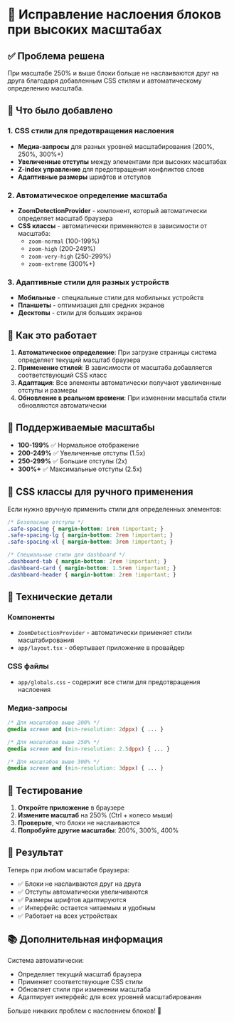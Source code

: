 # 🔧 Исправление наслоения блоков при высоких масштабах

## ✅ Проблема решена

При масштабе 250% и выше блоки больше не наслаиваются друг на друга благодаря добавленным CSS стилям и автоматическому определению масштаба.

## 🎯 Что было добавлено

### 1. CSS стили для предотвращения наслоения
- **Медиа-запросы** для разных уровней масштабирования (200%, 250%, 300%+)
- **Увеличенные отступы** между элементами при высоких масштабах
- **Z-index управление** для предотвращения конфликтов слоев
- **Адаптивные размеры** шрифтов и отступов

### 2. Автоматическое определение масштаба
- **ZoomDetectionProvider** - компонент, который автоматически определяет масштаб браузера
- **CSS классы** - автоматически применяются в зависимости от масштаба:
  - `zoom-normal` (100-199%)
  - `zoom-high` (200-249%)
  - `zoom-very-high` (250-299%)
  - `zoom-extreme` (300%+)

### 3. Адаптивные стили для разных устройств
- **Мобильные** - специальные стили для мобильных устройств
- **Планшеты** - оптимизация для средних экранов
- **Десктопы** - стили для больших экранов

## 🚀 Как это работает

1. **Автоматическое определение**: При загрузке страницы система определяет текущий масштаб браузера
2. **Применение стилей**: В зависимости от масштаба добавляется соответствующий CSS класс
3. **Адаптация**: Все элементы автоматически получают увеличенные отступы и размеры
4. **Обновление в реальном времени**: При изменении масштаба стили обновляются автоматически

## 📱 Поддерживаемые масштабы

- **100-199%** ✅ Нормальное отображение
- **200-249%** ✅ Увеличенные отступы (1.5x)
- **250-299%** ✅ Большие отступы (2x)
- **300%+** ✅ Максимальные отступы (2.5x)

## 🎨 CSS классы для ручного применения

Если нужно вручную применить стили для определенных элементов:

```css
/* Безопасные отступы */
.safe-spacing { margin-bottom: 1rem !important; }
.safe-spacing-lg { margin-bottom: 2rem !important; }
.safe-spacing-xl { margin-bottom: 3rem !important; }

/* Специальные стили для dashboard */
.dashboard-tab { margin-bottom: 2rem !important; }
.dashboard-card { margin-bottom: 1.5rem !important; }
.dashboard-header { margin-bottom: 2rem !important; }
```

## 🔧 Технические детали

### Компоненты
- `ZoomDetectionProvider` - автоматически применяет стили масштабирования
- `app/layout.tsx` - обертывает приложение в провайдер

### CSS файлы
- `app/globals.css` - содержит все стили для предотвращения наслоения

### Медиа-запросы
```css
/* Для масштабов выше 200% */
@media screen and (min-resolution: 2dppx) { ... }

/* Для масштабов выше 250% */
@media screen and (min-resolution: 2.5dppx) { ... }

/* Для масштабов выше 300% */
@media screen and (min-resolution: 3dppx) { ... }
```

## 🧪 Тестирование

1. **Откройте приложение** в браузере
2. **Измените масштаб** на 250% (Ctrl + колесо мыши)
3. **Проверьте**, что блоки не наслаиваются
4. **Попробуйте другие масштабы**: 200%, 300%, 400%

## 🎉 Результат

Теперь при любом масштабе браузера:
- ✅ Блоки не наслаиваются друг на друга
- ✅ Отступы автоматически увеличиваются
- ✅ Размеры шрифтов адаптируются
- ✅ Интерфейс остается читаемым и удобным
- ✅ Работает на всех устройствах

## 📚 Дополнительная информация

Система автоматически:
- Определяет текущий масштаб браузера
- Применяет соответствующие CSS стили
- Обновляет стили при изменении масштаба
- Адаптирует интерфейс для всех уровней масштабирования

Больше никаких проблем с наслоением блоков! 🎯
